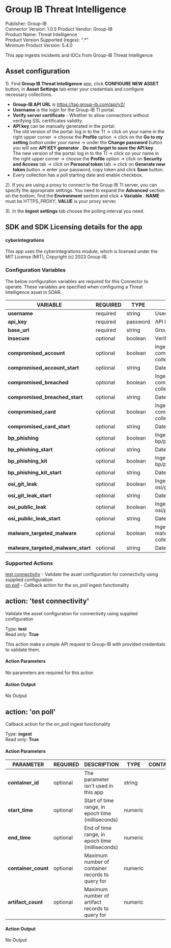 [comment]: # "Auto-generated SOAR connector documentation"
# Group IB Threat Intelligence

Publisher: Group-IB  
Connector Version: 1.0.5
Product Vendor: Group-IB  
Product Name: Threat Intelligence  
Product Version Supported (regex): "\.\*"  
Minimum Product Version: 5.4.0  

This app ingests incidents and IOCs from Group\-IB Threat Intelligence

[comment]: # "File: README.md"
[comment]: # ""
[comment]: # "    Licensed under Apache 2.0 (https://www.apache.org/licenses/LICENSE-2.0.txt)"
[comment]: # ""
## Asset configuration

1). Find **Group IB Threat Intelligence** app, click **CONFIGURE NEW ASSET** button, in **Asset
Settings** tab enter your credentials and configure necessary collections.

-   **Group-IB API URL** is https://tap.group-ib.com/api/v2/
-   **Username** is the login for the Group-IB TI portal.
-   **Verify server certificate** - Whether to allow connections without verifying SSL certificates
    validity.
-   **API key** can be manually generated in the portal:  
    The old version of the portal: log in to the TI -> click on your name in the right upper corner
    -> choose the **Profile** option -> click on the **Go to my setting** button under your name ->
    under the **Change password** button you will see **API KEY generator** . **Do not forget to
    save the API key** .  
    The new version of the portal: log in to the TI -> click on your name in the right upper corner
    -> choose the **Profile** option -> click on **Security and Access** tab -> click on **Personal
    token** tab -> click on **Generate new token** button -> enter your password, copy token and
    click **Save** button.
-   Every collection has a poll starting date and enable checkbox.

2). If you are using a proxy to connect to the Group IB TI server, you can specify the appropriate
settings. You need to expand the **Advanced** section on the bottom, find the **Environment**
section and click **+ Variable** . **NAME** must be HTTPS_PROXY, **VALUE** is your proxy server.

3). In the **Ingest settings** tab choose the polling interval you need.

## SDK and SDK Licensing details for the app

#### cyberintegrations

This app uses the cyberintegrations module, which is licensed under the MIT License (MIT), Copyright (c) 2023
Group-IB.


### Configuration Variables
The below configuration variables are required for this Connector to operate.  These variables are specified when configuring a Threat Intelligence asset in SOAR.

VARIABLE | REQUIRED | TYPE | DESCRIPTION
-------- | -------- | ---- | -----------
**username** |  required  | string | Username
**api_key** |  required  | password | API key
**base_url** |  required  | string | Group-IB API URL
**insecure** |  optional  | boolean | Verify server certificate
**compromised_account** |  optional  | boolean | Ingest incidents from compromised/account collection
**compromised_account_start** |  optional  | string | Date to start
**compromised_breached** |  optional  | boolean | Ingest incidents from compromised/breached collection
**compromised_breached_start** |  optional  | string | Date to start
**compromised_card** |  optional  | boolean | Ingest incidents from compromised/card collection
**compromised_card_start** |  optional  | string | Date to start
**bp_phishing** |  optional  | boolean | Ingest incidents from bp/phishing collection
**bp_phishing_start** |  optional  | string | Date to start
**bp_phishing_kit** |  optional  | boolean | Ingest incidents from bp/phishing_kit collection
**bp_phishing_kit_start** |  optional  | string | Date to start
**osi_git_leak** |  optional  | boolean | Ingest incidents from osi/git_leak collection
**osi_git_leak_start** |  optional  | string | Date to start
**osi_public_leak** |  optional  | boolean | Ingest incidents from osi/public_leak collection
**osi_public_leak_start** |  optional  | string | Date to start
**malware_targeted_malware** |  optional  | boolean | Ingest incidents from malware/targeted_malware collection
**malware_targeted_malware_start** |  optional  | string | Date to start

### Supported Actions  
[test connectivity](#action-test-connectivity) - Validate the asset configuration for connectivity using supplied configuration  
[on poll](#action-on-poll) - Callback action for the on_poll ingest functionality  

## action: 'test connectivity'
Validate the asset configuration for connectivity using supplied configuration

Type: **test**  
Read only: **True**

This action make a simple API request to Group-IB with provided credentials to validate them\.

#### Action Parameters
No parameters are required for this action

#### Action Output
No Output  

## action: 'on poll'
Callback action for the on_poll ingest functionality

Type: **ingest**  
Read only: **True**

#### Action Parameters
PARAMETER | REQUIRED | DESCRIPTION | TYPE | CONTAINS
--------- | -------- | ----------- | ---- | --------
**container_id** |  optional  | The parameter isn't used in this app | string | 
**start_time** |  optional  | Start of time range, in epoch time (milliseconds) | numeric | 
**end_time** |  optional  | End of time range, in epoch time (milliseconds) | numeric | 
**container_count** |  optional  | Maximum number of container records to query for | numeric | 
**artifact_count** |  optional  | Maximum number of artifact records to query for | numeric | 

#### Action Output
No Output